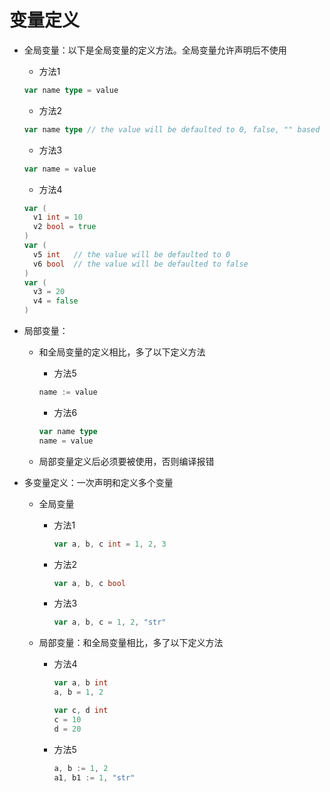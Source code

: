 # 变量定义
* 全局变量：以下是全局变量的定义方法。全局变量允许声明后不使用
  * 方法1
  ```go 
  var name type = value
  ```
  * 方法2 
  ```go
  var name type // the value will be defaulted to 0, false, "" based on the type
  ```
  * 方法3
  ```go
  var name = value 
  ```
  * 方法4
  ```go
  var (
  	v1 int = 10
  	v2 bool = true
  )
  var (
  	v5 int   // the value will be defaulted to 0
  	v6 bool  // the value will be defaulted to false
  )
  var (
  	v3 = 20
  	v4 = false
  )
  ```

* 局部变量：
  * 和全局变量的定义相比，多了以下定义方法
    * 方法5
    ```go
    name := value
    ```
    * 方法6
  	```go
  	var name type
  	name = value
  	```
  	
  * 局部变量定义后必须要被使用，否则编译报错
  
* 多变量定义：一次声明和定义多个变量

  * 全局变量

    * 方法1

      ```go
      var a, b, c int = 1, 2, 3
      ```

    * 方法2

      ```go
      var a, b, c bool
      ```

    * 方法3

      ```go
      var a, b, c = 1, 2, "str"
      ```

  * 局部变量：和全局变量相比，多了以下定义方法

    * 方法4

      ```go
      var a, b int
      a, b = 1, 2
      
      var c, d int
      c = 10
      d = 20
      ```

    * 方法5

      ```go
      a, b := 1, 2
      a1, b1 := 1, "str"
      ```

      

